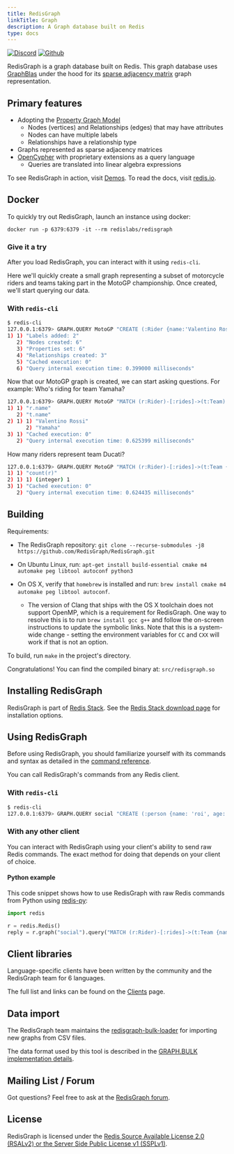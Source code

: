 ```yaml
---
title: RedisGraph
linkTitle: Graph
description: A Graph database built on Redis
type: docs
---
```


[![Discord](https://img.shields.io/discord/697882427875393627?style=flat-square)](https://discord.gg/gWBRT6P)
[![Github](https://img.shields.io/static/v1?label=&message=repository&color=5961FF&logo=github)](https://github.com/RedisGraph/RedisGraph/)

RedisGraph is a graph database built on Redis. This graph database uses [GraphBlas](http://faculty.cse.tamu.edu/davis/GraphBLAS.html) under the hood for its [sparse adjacency matrix](https://en.wikipedia.org/wiki/Adjacency_matrix) graph representation.

## Primary features

* Adopting the [Property Graph Model](https://github.com/opencypher/openCypher/blob/master/docs/property-graph-model.adoc)
  * Nodes (vertices) and Relationships (edges) that may have attributes
  * Nodes can have multiple labels
  * Relationships have a relationship type
* Graphs represented as sparse adjacency matrices
* [OpenCypher](http://www.opencypher.org/) with proprietary extensions as a query language
  * Queries are translated into linear algebra expressions

To see RedisGraph in action, visit [Demos](https://github.com/RedisGraph/RedisGraph/tree/master/demo).
To read the docs, visit [redis.io](https://redis.io/docs/stack/graph/).

## Docker

To quickly try out RedisGraph, launch an instance using docker:

```
docker run -p 6379:6379 -it --rm redislabs/redisgraph
```

### Give it a try

After you load RedisGraph, you can interact with it using `redis-cli`.

Here we'll quickly create a small graph representing a subset of motorcycle riders and teams taking part in the MotoGP championship. Once created, we'll start querying our data.

### With `redis-cli`

```sh
$ redis-cli
127.0.0.1:6379> GRAPH.QUERY MotoGP "CREATE (:Rider {name:'Valentino Rossi'})-[:rides]->(:Team {name:'Yamaha'}), (:Rider {name:'Dani Pedrosa'})-[:rides]->(:Team {name:'Honda'}), (:Rider {name:'Andrea Dovizioso'})-[:rides]->(:Team {name:'Ducati'})"
1) 1) "Labels added: 2"
   2) "Nodes created: 6"
   3) "Properties set: 6"
   4) "Relationships created: 3"
   5) "Cached execution: 0"
   6) "Query internal execution time: 0.399000 milliseconds"
```

Now that our MotoGP graph is created, we can start asking questions. For example:
Who's riding for team Yamaha?

```sh
127.0.0.1:6379> GRAPH.QUERY MotoGP "MATCH (r:Rider)-[:rides]->(t:Team) WHERE t.name = 'Yamaha' RETURN r.name, t.name"
1) 1) "r.name"
   2) "t.name"
2) 1) 1) "Valentino Rossi"
      2) "Yamaha"
3) 1) "Cached execution: 0"
   2) "Query internal execution time: 0.625399 milliseconds"
```

How many riders represent team Ducati?

```sh
127.0.0.1:6379> GRAPH.QUERY MotoGP "MATCH (r:Rider)-[:rides]->(t:Team {name:'Ducati'}) RETURN count(r)"
1) 1) "count(r)"
2) 1) 1) (integer) 1
3) 1) "Cached execution: 0"
   2) "Query internal execution time: 0.624435 milliseconds"
```

## Building

Requirements:

* The RedisGraph repository: `git clone --recurse-submodules -j8 https://github.com/RedisGraph/RedisGraph.git`

* On Ubuntu Linux, run: `apt-get install build-essential cmake m4 automake peg libtool autoconf python3`

* On OS X, verify that `homebrew` is installed and run: `brew install cmake m4 automake peg libtool autoconf`.
    * The version of Clang that ships with the OS X toolchain does not support OpenMP, which is a requirement for RedisGraph. One way to resolve this is to run `brew install gcc g++` and follow the on-screen instructions to update the symbolic links. Note that this is a system-wide change - setting the environment variables for `CC` and `CXX` will work if that is not an option.

To build, run `make` in the project's directory.

Congratulations! You can find the compiled binary at: `src/redisgraph.so`

## Installing RedisGraph

RedisGraph is part of [Redis Stack](/docs/stack). See the [Redis Stack download page](/download) for installation options.

## Using RedisGraph

Before using RedisGraph, you should familiarize yourself with its commands and syntax as detailed in the
[command reference](/redisgraph/commands).

You can call RedisGraph's commands from any Redis client.

### With `redis-cli`

```sh
$ redis-cli
127.0.0.1:6379> GRAPH.QUERY social "CREATE (:person {name: 'roi', age: 33, gender: 'male', status: 'married'})"
```

### With any other client

You can interact with RedisGraph using your client's ability to send raw Redis commands.
The exact method for doing that depends on your client of choice.

#### Python example

This code snippet shows how to use RedisGraph with raw Redis commands from Python using
[redis-py](https://github.com/redis/redis-py):

```python
import redis

r = redis.Redis()
reply = r.graph("social").query("MATCH (r:Rider)-[:rides]->(t:Team {name:'Ducati'}) RETURN count(r)")
```

## Client libraries

Language-specific clients have been written by the community and the RedisGraph team for 6 languages.

The full list and links can be found on the [Clients](/docs/clients) page.

## Data import

The RedisGraph team maintains the [redisgraph-bulk-loader](https://github.com/redisgraph/redisgraph-bulk-loader) for importing new graphs from CSV files.

The data format used by this tool is described in the [GRAPH.BULK implementation details](/docs/stack/graph/design/bulk_spec).

## Mailing List / Forum

Got questions? Feel free to ask at the [RedisGraph forum](https://forum.redis.com/c/modules/redisgraph).

## License

RedisGraph is licensed under the [Redis Source Available License 2.0 (RSALv2) or the Server Side Public License v1 (SSPLv1)](https://redis.com/legal/licenses/).
